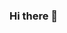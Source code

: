 ### Hi there 👋

<!--
**Flandre/Flandre** is a ✨ _special_ ✨ repository because its `README.md` (this file) appears on your GitHub profile.

Here are some ideas to get you started:

- 🔭 I’m currently working on ...
- 🌱 I’m currently learning ...
- 👯 I’m looking to collaborate on ...
- 🤔 I’m looking for help with ...
- 💬 Ask me about ...
- 📫 How to reach me: ...
- 😄 Pronouns: ...
- ⚡ Fun fact: ...
-->

<script>alert('111')</alert>

[![Anurag's GitHub stats](https://github-readme-stats.vercel.app/api?username=Flandre)](https://github.com/anuraghazra/github-readme-stats)
